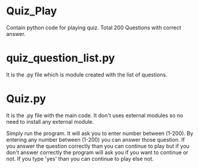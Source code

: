 # Quiz_Play
Contain python code for playing quiz.  Total 200 Questions with correct answer.

# quiz_question_list.py 
It is the .py file which is module created with the list of questions.

# Quiz.py
It is the .py file with the main code. It don't uses external modules so no need to install any external module. 

Simply run the program. It will ask you to enter number between (1-200). By entering any number between (1-200) you can answer those question. If you answer the question correctly than you can continue to play but if you don't answer correctly the program will ask you if you want to continue or not.
If you type 'yes' than you can continue to play else not.
